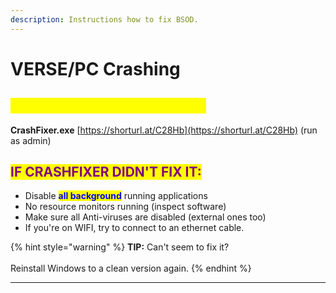 ```yaml
---
description: Instructions how to fix BSOD.
---
```


# VERSE/PC Crashing

## <mark style="color:yellow;">DOWNLOAD CRASHFIXER.EXE</mark>

**CrashFixer.exe** [https://shorturl.at/C28Hb](https://shorturl.at/C28Hb) (run as admin)



## <mark style="color:purple;">IF CRASHFIXER DIDN'T FIX IT:</mark>

* Disable <mark style="color:blue;">**all background**</mark> running applications
* No resource monitors running (inspect software)
* Make sure all Anti-viruses are disabled (external ones too)
* If you're on WIFI, try to connect to an ethernet cable.

{% hint style="warning" %}
**TIP:** Can't seem to fix it? \
\
Reinstall Windows to a clean version again.&#x20;
{% endhint %}

***
